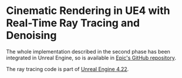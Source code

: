 # Cinematic Rendering in UE4 with Real-Time Ray Tracing and Denoising

The whole implementation described in the second phase has been integrated in Unreal Engine, so is available in [Epic's GitHub repository](https://github.com/EpicGames/UnrealEngine).

The ray tracing code is part of [Unreal Engine 4.22](https://www.unrealengine.com/en-US/blog/4-22-preview-1-now-available).